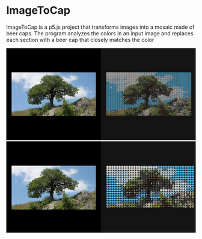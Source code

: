 # ImageToCap
ImageToCap is a p5.js project that transforms images into a mosaic made of beer caps. The program analyzes the colors in an input image and replaces each section with a beer cap that closely matches the color

![Alt Text](assets/screenshots/174500.png)
![Alt Text](assets/screenshots/174526.png)

